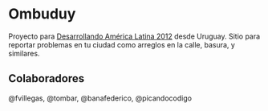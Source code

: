 Ombuduy
=======

Proyecto para [Desarrollando América Latina 2012](http://2012.desarrollandoamerica.org/) desde Uruguay. Sitio para reportar problemas en tu ciudad como arreglos en la calle, basura, y similares.

## Colaboradores
@fvillegas, @tombar, @banafederico, @picandocodigo
